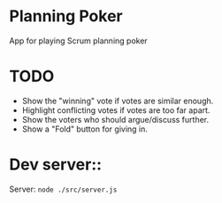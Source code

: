 # Planning Poker
App for playing Scrum planning poker

# TODO
- Show the "winning" vote if votes are similar enough.
- Highlight conflicting votes if votes are too far apart.
- Show the voters who should argue/discuss further.
- Show a "Fold" button for giving in.

# Dev server::
Server: ```node ./src/server.js```
